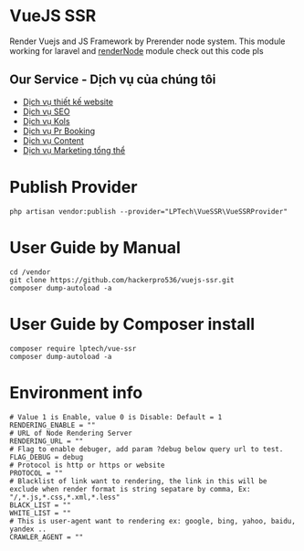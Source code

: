 # VueJS SSR
Render Vuejs and JS Framework by Prerender node system. This module working for laravel and [renderNode](https://github.com/hackerpro536/renderNode.git) module check out this code pls

Our Service - Dịch vụ của chúng tôi
----------------------------
<ul>
    <li><a href="https://lptech.asia/dich-vu/thiet-ke-website-lp-tech">Dịch vụ thiết kế website</a></li>
    <li><a href="https://lptech.asia/dich-vu/dich-vu-seo-chuyen-nghiep-tai-tp-ho-chi-minh">Dịch vụ SEO</a></li>
    <li><a href="https://lptech.asia/dich-vu/dich-vu-booking-kol-influencer-uy-tin-tang-nhan-dien-thuong-hieu">Dịch vụ Kols</a></li>
    <li><a href="https://lptech.asia/dich-vu/dich-vu-booking-pr-bao-chi-uy-tin-cho-doanh-nghiep">Dịch vụ Pr Booking</a></li>
    <li><a href="https://lptech.asia/dich-vu/dich-vu-content-website-viet-bai-chuyen-nghiep-chuan-seo">Dịch vụ Content</a></li>
    <li><a href="https://lptech.asia/dich-vu/giai-phap-marketing-tong-the-cho-doanh-nghiep-vua-va-nho">Dịch vụ Marketing tổng thể</a></li>
</ul>

# Publish Provider
```
php artisan vendor:publish --provider="LPTech\VueSSR\VueSSRProvider"
```
# User Guide by Manual
```
cd /vendor
git clone https://github.com/hackerpro536/vuejs-ssr.git
composer dump-autoload -a
```
# User Guide by Composer install
```
composer require lptech/vue-ssr
composer dump-autoload -a
```

# Environment info
```
# Value 1 is Enable, value 0 is Disable: Default = 1
RENDERING_ENABLE = ""
# URL of Node Rendering Server
RENDERING_URL = ""
# Flag to enable debuger, add param ?debug below query url to test.
FLAG_DEBUG = debug
# Protocol is http or https or website
PROTOCOL = ""
# Blacklist of link want to rendering, the link in this will be exclude when render format is string sepatare by comma, Ex: "/,*.js,*.css,*.xml,*.less"
BLACK_LIST = ""
WHITE_LIST = ""
# This is user-agent want to rendering ex: google, bing, yahoo, baidu, yandex ..
CRAWLER_AGENT = ""
```
